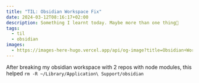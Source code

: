 ```yaml
---
title: "TIL: Obsidian Workspace Fix"
date: 2024-03-12T08:16:17+02:00
description: Something I learnt today. Maybe more than one thing👾
tags:
  - til
  - obsidian
images:
  - https://images-here-hugo.vercel.app/api/og-image?title=Obsidian+Workspace+Fix
---
```


After breaking my obsidian workspace with 2 repos with node modules, this helped `rm -R ~/Library/Application\ Support/obsidian`